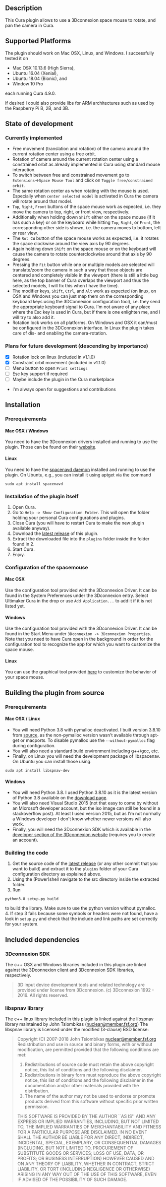 Description
---
This Cura plugin allows to use a 3Dconnexion space mouse to rotate, and pan the camera in Cura.


Supported Platforms
---
The plugin should work on Mac OSX, Linux, and Windows. I successfully tested it on
* Mac OSX 10.13.6 (High Sierra),
* Ubuntu 16.04 (Xenial),
* Ubuntu 18.04 (Bionic), and
* Window 10 Pro

each running Cura 4.9.0.

If desired I could also provide libs for ARM architectures such as used by the Raspberry Pi B, 2B, and 3B.


State of development
---
### Currently implemented
* Free movement (translation and rotation) of the camera around the current rotation center using a free orbit.
* Rotation of camera around the current rotation center using a constrained orbit as already implemented in Cura using standard mouse interaction.
* To switch between free and constrained movement go to `Extensions`&rarr;`Space Mouse Tool` and click on `Toggle free/constrained orbit`.
* The same rotation center as when rotating with the mouse is used. Especially when `center selected model` is activated in Cura the camera will rotate around that model.
* `Top`, `Right`, `Front` buttons of the space mouse work as expected, i.e. they move the camera to top, right, or front view, respectively.
* Additionally when holding down `Shift` either on the space mouse (if it has such a key) or on the keyboard while hitting `Top`, `Right`, or `Front`, the corresponding other side is shown, i.e. the camera moves to bottom, left or rear view.
* The `Rot CW` button of the space mouse works as expected, i.e. it rotates the space clockwise around the view axis by 90 degrees.
* Again holding down `Shift` on the space mouse or on the keyboard will cause the camera to rotate counterclockwise around that axis by 90 degrees.
* Pressing the `Fit` button while one or multiple models are selected will translate/zoom the camera in such a way that those objects are centered and completely visible in the viewport (there is still a little bug here, as the top banner of Cura overlaps the viewport and thus the selected models, I will fix this when I have the time).
* The modifier keys, `Shift`, `Ctrl`, and `Alt` work as expected (on linux, on OSX and Windows you can just map them on the corresponding keyboard keys using the 3DConnexion configuration tool), i.e. they send the appropriate keyboard signal to Cura. I'm not aware of any place where the Esc key is used in Cura, but if there is one enlighten me, and I will try to also add it.
* Rotation lock works on all platforms. On Windows and OSX it can/must be configured in the 3DConnexion interface. In Linux the plugin takes care of dis- and enabling the camera-rotation.

### Plans for future development (descending by importance)
* [x] Rotation lock on linux (included in v1.1.0)
* [x] Constraint orbit movement (included in v1.1.0)
* [ ] Menu button to open `Print settings`
* [ ] Esc key support if required
* [ ] Maybe include the plugin in the Cura marketplace
* I'm always open for suggestions and contributions


Installation
---
### Prerequirements
#### Mac OSX / Windows
You need to have the 3Dconnexion drivers installed and running to use the plugin. Those can be found on their [website](https://www.3dconnexion.de/service/drivers.html).
#### Linux
You need to have the [spacenavd daemon](http://spacenav.sourceforge.net) installed and running to use the plugin. On Ubuntu, e.g., you can install it using aptget via the command
```
sudo apt install spacenavd
```

### Installation of the plugin itself
1. Open Cura.
2. Go to `Help -> Show Configuration Folder`. This will open the folder holding your personal Cura configurations and plugins.
3. Close Cura (you will have to restart Cura to make the new plugin available anyway).
4. Download the [latest release](https://github.com/FlyingSamson/SpaceMouseTool/releases/latest) of this plugin.
5. Extract the downloaded file into the `plugins` folder inside the folder found in 2.
6. Start Cura.
7. Enjoy.

### Configuration of the spacemouse
#### Mac OSX
Use the configuration tool provided with the 3Dconnexion Driver. It can be found in the System Preferences under the 3Dconnexion entry. Select Ultimaker Cura in the drop or use `Add Application...` to add it if it is not listed yet.
#### Windows
Use the configuration tool provided with the 3Dconnexion Driver. It can be found in the Start Menu under `3Dconnexion -> 3Dconnexion Properties`. Note that you need to have Cura open in the background in order for the configuration tool to recognize the app for which you want to customize the space mouse.
#### Linux
You can use the graphical tool provided [here](https://github.com/FreeSpacenav/spnavcfg/releases) to customize the behavior of your space mouse.  


Building the plugin from source
---
### Prerequirements
#### Mac OSX / Linux
* You will need Python 3.8 with pymalloc deactivated. I built version 3.8.10 from [source](https://www.python.org/downloads/release/python-3810/), as the non-pymalloc version wasn't available through apt-get or macports. To disable pymalloc use the `--without-pymalloc` flag during configuration.
* You will also need a standard build environment including g++/gcc, etc.  
* Finally, on Linux you will need the development package of libspacenav. On Ubuntu you can install those using.
```
sudo apt install libspnav-dev
```

#### Windows
* You will need Python 3.8. I used Python 3.8.10 as it is the latest version of Python 3.8 available on the [download page](https://www.python.org/downloads/windows/).
* You will also need Visual Studio 2015 (not that easy to come by without an Microsoft developer account, but the iso image can still be found in a stackoverflow post). At least I used version 2015, but as I'm not normally a Windows developer I don't know whether newer versions will also work.
* Finally, you will need the 3Dconnexion SDK which is available in the [developer section of the 3Dconnexion website](https://www.3dconnexion.de/service/software-developer.html) (requires you to create an account).

### Building the code
1. Get the source code of the [latest release](https://github.com/FlyingSamson/SpaceMouseTool/releases/latest) (or any other commit that you want to build) and extract it to the `plugins` folder of your Cura configuration directory as explained above.
2. Using the (Power)shell navigate to the src directory inside the extracted folder.
3. Run
```
python3.8 setup.py build
```
to build the library. Make sure to use the python version without pymalloc.
4. If step 3 fails because some symbols or headers were not found, have a look in `setup.py` and check that the include and link paths are set correctly for your system.

Included dependencies
---
### 3Dconnexion SDK
The c++ OSX and Windows libraries included in this plugin are linked against the 3Dconnexion client and 3Dconnexion SDK libraries, respectively.
> 3D input device development tools and related technology are provided under license from 3Dconnexion. (c) 3Dconnexion 1992 - 2016. All rights reserved.


### libspnav library
The c++ linux library included in this plugin is linked against the libspnav library
maintained by John Tsiombikas (nuclear@member.fsf.org)
The libspnav library is licensed under the modified (3-clause) BSD license:

> Copyright (C) 2007-2018 John Tsiombikas <nuclear@member.fsf.org>  
> Redistribution and use in source and binary forms, with or without
modification, are permitted provided that the following conditions are met:
>
> 1. Redistributions of source code must retain the above copyright notice, this
   list of conditions and the following disclaimer.
> 2. Redistributions in binary form must reproduce the above copyright notice,
   this list of conditions and the following disclaimer in the documentation
   and/or other materials provided with the distribution.
> 3. The name of the author may not be used to endorse or promote products
   derived from this software without specific prior written permission.
>
> THIS SOFTWARE IS PROVIDED BY THE AUTHOR ``AS IS'' AND ANY EXPRESS OR IMPLIED
WARRANTIES, INCLUDING, BUT NOT LIMITED TO, THE IMPLIED WARRANTIES OF
MERCHANTABILITY AND FITNESS FOR A PARTICULAR PURPOSE ARE DISCLAIMED. IN NO
EVENT SHALL THE AUTHOR BE LIABLE FOR ANY DIRECT, INDIRECT, INCIDENTAL, SPECIAL,
EXEMPLARY, OR CONSEQUENTIAL DAMAGES (INCLUDING, BUT NOT LIMITED TO, PROCUREMENT
OF SUBSTITUTE GOODS OR SERVICES; LOSS OF USE, DATA, OR PROFITS; OR BUSINESS
INTERRUPTION) HOWEVER CAUSED AND ON ANY THEORY OF LIABILITY, WHETHER IN
CONTRACT, STRICT LIABILITY, OR TORT (INCLUDING NEGLIGENCE OR OTHERWISE) ARISING
IN ANY WAY OUT OF THE USE OF THIS SOFTWARE, EVEN IF ADVISED OF THE POSSIBILITY
OF SUCH DAMAGE.
